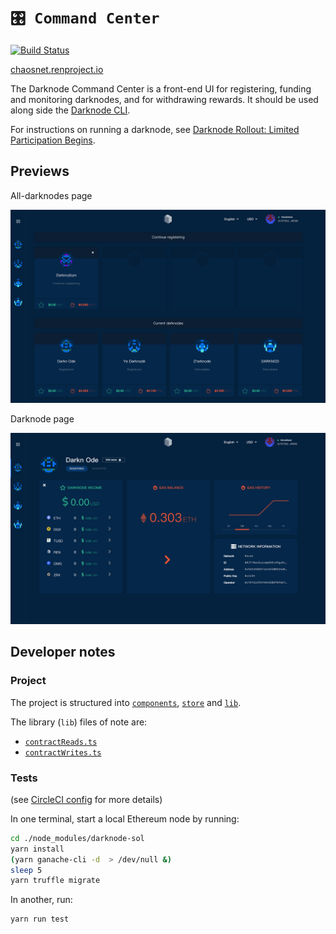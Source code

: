 # `🎛️ Command Center`

[![Build Status](https://circleci.com/gh/renproject/command-center/tree/master.svg)](https://circleci.com/gh/renproject/command-center/tree/master)

[chaosnet.renproject.io](https://chaosnet.renproject.io)

The Darknode Command Center is a front-end UI for registering, funding and monitoring darknodes, and for withdrawing rewards. It should be used along side the [Darknode CLI](https://github.com/renproject/darknode-cli).

For instructions on running a darknode, see [Darknode Rollout: Limited Participation Begins](https://medium.com/renproject/a-sdarknode-rollout-limited-participation-begins-68f51d9bb865).

## Previews

All-darknodes page

![preview 1](./preview-1.png)

Darknode page

![preview 2](./preview-2.png)

## Developer notes

### Project

The project is structured into [`components`](./src/components), [`store`](./src/store) and [`lib`](./src/lib).

The library (`lib`) files of note are:

* [`contractReads.ts`](./src/lib/ethereum/contractReads.ts)
* [`contractWrites.ts`](./src/lib/ethereum/contractWrites.ts)

### Tests

(see [CircleCI config](./.circleci/config.yml) for more details)

In one terminal, start a local Ethereum node by running:

```bash
cd ./node_modules/darknode-sol
yarn install
(yarn ganache-cli -d  > /dev/null &)
sleep 5
yarn truffle migrate 
```

In another, run:

```bash
yarn run test
```